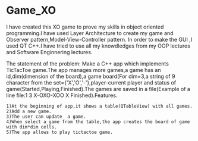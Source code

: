 # Game_XO
I have created this XO game to prove my skills in object oriented programming.I have used Layer Architecture to create my game and Observer pattern,Model-View-Controller pattern.
In order to make the GUI ,I used QT C++.I have tried to use all my knowdledges from my OOP lectures and Software Enginnering lectures.

The statement of the problem:
Make a C++ app which implements TicTacToe game.The app manages more games,a game has an id,dim(dimension of the board),a game board(For dim=3,a string of 9 character from the set={'X','O','-'},player-current player and status of game(Started,Playing,Finished).The games are saved in a file(Example of a line file:1 3 X-OXO-XOO X Finished).Features.

    1)At the beginning of app,it shows a table(QTableView) with all games.
    2)Add a new game.
    3)The user can update  a game.
    4)When select a game from the table,the app creates the board of game with dim*dim cells.
    5)The app allows to play tictactoe game.
